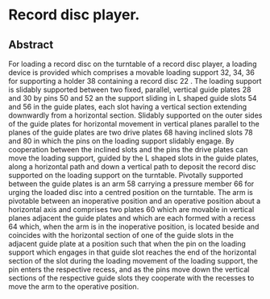 # Record disc player.

## Abstract
For loading a record disc on the turntable of a record disc player, a loading device is provided which comprises a movable loading support 32, 34, 36 for supporting a holder 38 containing a record disc 22 . The loading support is slidably supported between two fixed, parallel, vertical guide plates 28 and 30 by pins 50 and 52 an the support sliding in L shaped guide slots 54 and 56 in the guide plates, each slot having a vertical section extending downwardly from a horizontal section. Slidably supported on the outer sides of the guide plates for horizontal movement in vertical planes parallel to the planes of the guide plates are two drive plates 68 having inclined slots 78 and 80 in which the pins on the loading support slidably engage. By cooperation between the inclined slots and the pins the drive plates can move the loading support, guided by the L shaped slots in the guide plates, along a horizontal path and down a vertical path to deposit the record disc supported on the loading support on the turntable. Pivotally supported between the guide plates is an arm 58 carrying a pressure member 66 for urging the loaded disc into a centred position on the turntable. The arm is pivotable between an inoperative position and an operative position about a horizontal axis and comprises two plates 60 which are movable in vertical planes adjacent the guide plates and which are each formed with a recess 64 which, when the arm is in the inoperative position, is located beside and coincides with the horizontal section of one of the guide slots in the adjacent guide plate at a position such that when the pin on the loading support which engages in that guide slot reaches the end of the horizontal section of the slot during the loading movement of the loading support, the pin enters the respective recess, and as the pins move down the vertical sections of the respective guide slots they cooperate with the recesses to move the arm to the operative position.